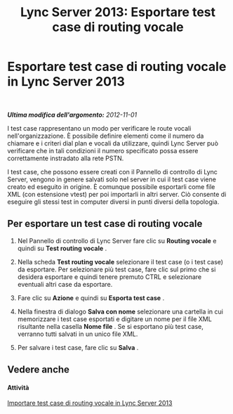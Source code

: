 ﻿---
title: 'Lync Server 2013: Esportare test case di routing vocale'
TOCTitle: Esportare test case di routing vocale
ms:assetid: 489ac472-1a35-4755-b390-48f7cdf31e94
ms:mtpsurl: https://technet.microsoft.com/it-it/library/Gg425957(v=OCS.15)
ms:contentKeyID: 49300408
ms.date: 08/24/2015
mtps_version: v=OCS.15
ms.translationtype: HT
---

# Esportare test case di routing vocale in Lync Server 2013

 

_**Ultima modifica dell'argomento:** 2012-11-01_

I test case rappresentano un modo per verificare le route vocali nell'organizzazione. È possibile definire elementi come il numero da chiamare e i criteri dial plan e vocali da utilizzare, quindi Lync Server può verificare che in tali condizioni il numero specificato possa essere correttamente instradato alla rete PSTN.

I test case, che possono essere creati con il Pannello di controllo di Lync Server, vengono in genere salvati solo nel server in cui il test case viene creato ed eseguito in origine. È comunque possibile esportarli come file XML (con estensione vtest) per poi importarli in altri server. Ciò consente di eseguire gli stessi test in computer diversi in punti diversi della topologia.

## Per esportare un test case di routing vocale

1.  Nel Pannello di controllo di Lync Server fare clic su **Routing vocale** e quindi su **Test routing vocale** .

2.  Nella scheda **Test routing vocale** selezionare il test case (o i test case) da esportare. Per selezionare più test case, fare clic sul primo che si desidera esportare e quindi tenere premuto CTRL e selezionare eventuali altri case da esportare.

3.  Fare clic su **Azione** e quindi su **Esporta test case** .

4.  Nella finestra di dialogo **Salva con nome** selezionare una cartella in cui memorizzare i test case esportati e digitare un nome per il file XML risultante nella casella **Nome file** . Se si esportano più test case, verranno tutti salvati in un unico file XML.

5.  Per salvare i test case, fare clic su **Salva** .

## Vedere anche

#### Attività

[Importare test case di routing vocale in Lync Server 2013](lync-server-2013-import-voice-routing-test-cases.md)

